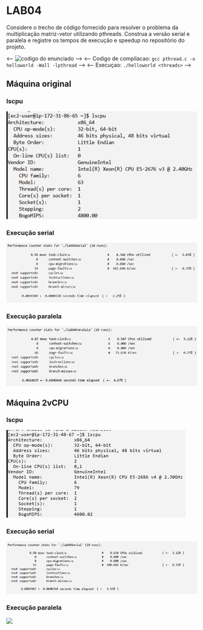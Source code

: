 # LAB04

Considere o trecho de código fornecido para resolver o problema da multiplicação matriz-vetor utilizando pthreads. 
Construa a versão serial e paralela e registre os tempos de execução e speedup no repositório do projeto.

<-- ![codigo do enunciado](enunciado.png) -->
<-- Codigo de compilacao: ```gcc pthread.c -o helloworld -Wall -lpthread``` -->
<-- Execuçao: ```./helloworld <threads>``` -->

## Máquina original
### lscpu
![](imagens/lscpu-original.png)

### Execução serial
![](imagens/lab04-AWSOriginalSerial.png)

### Execução paralela
![](imagens/lab04-AWSOriginalParalela.png)

## Máquina 2vCPU
### lscpu
![](imagens/lscpu-2vCPU.png)

### Execução serial
![](imagens/lab04-AWS2vCPUSerial.png)

### Execução paralela
![](imagens/lab04-AWS2vCPUlParalela.png)
